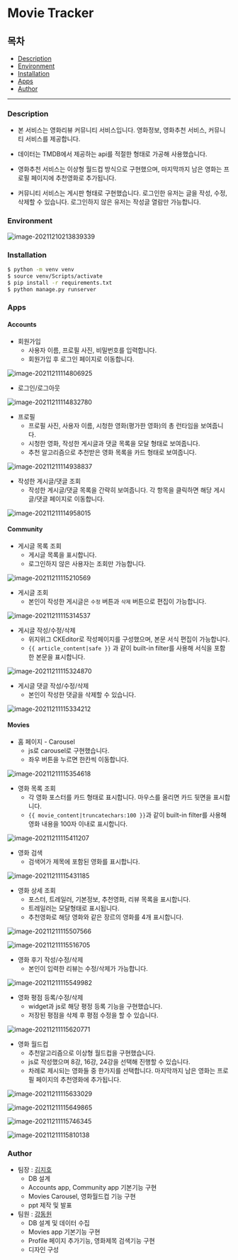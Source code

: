 # Movie Tracker

## 목차

- [Description](#Description)
- [Environment](#Environment)
- [Installation](#Installation)
- [Apps](#Apps)
- [Author](#Author)

---



### Description

- 본 서비스는 영화리뷰 커뮤니티 서비스입니다. 영화정보, 영화추천 서비스, 커뮤니티 서비스를 제공합니다.
- 데이터는 TMDB에서 제공하는 api를 적절한 형태로 가공해 사용했습니다.
- 영화추천 서비스는 이상형 월드컵 방식으로 구현했으며, 마지막까지 남은 영화는 프로필 페이지에 추천영화로 추가됩니다.

- 커뮤니티 서비스는 게시판 형태로 구현했습니다. 로그인한 유저는 글을 작성, 수정, 삭제할 수 있습니다. 로그인하지 않은 유저는 작성글 열람만 가능합니다.



### Environment

![image-20211210213839339](README.assets/image-20211210213839339.png)

### Installation

```bash
$ python -m venv venv
$ source venv/Scripts/activate
$ pip install -r requirements.txt
$ python manage.py runserver
```



### Apps

#### Accounts

- 회원가입
  - 사용자 이름, 프로필 사진, 비밀번호를 입력합니다.
  - 회원가입 후 로그인 페이지로 이동합니다.

![image-20211211114806925](README.assets/image-20211211114806925.png)

- 로그인/로그아웃

![image-20211211114832780](README.assets/image-20211211114832780.png)

- 프로필
  - 프로필 사진, 사용자 이름, 시청한 영화(평가한 영화)의 총 런타임을 보여줍니다.
  - 시청한 영화, 작성한 게시글과 댓글 목록을 모달 형태로 보여줍니다.
  - 추천 알고리즘으로 추천받은 영화 목록을 카드 형태로 보여줍니다.

![image-20211211114938837](README.assets/image-20211211114938837.png)
- 작성한 게시글/댓글 조회
  - 작성한 게시글/댓글 목록을 간략히 보여줍니다. 각 항목을 클릭하면 해당 게시글/댓글 페이지로 이동합니다.

![image-20211211114958015](README.assets/image-20211211114958015.png)



#### Community

- 게시글 목록 조회
  - 게시글 목록을 표시합니다. 
  - 로그인하지 않은 사용자는 조회만 가능합니다.

![image-20211211115210569](README.assets/image-20211211115210569.png)

- 게시글 조회
  - 본인이 작성한 게시글은 `수정` 버튼과 `삭제` 버튼으로 편집이 가능합니다.

![image-20211211115314537](README.assets/image-20211211115314537.png)

- 게시글 작성/수정/삭제
  - 위지위그 CKEditor로 작성페이지를 구성했으며, 본문 서식 편집이 가능합니다.
  - `{{ article_content|safe }}` 과 같이 built-in filter를 사용해 서식을 포함한 본문을 표시합니다. 

![image-20211211115324870](README.assets/image-20211211115324870.png)

- 게시글 댓글 작성/수정/삭제
  - 본인이 작성한 댓글을 삭제할 수 있습니다.

![image-20211211115334212](README.assets/image-20211211115334212.png)



#### Movies

- 홈 페이지 - Carousel
  - js로 carousel로 구현했습니다.
  - 좌우 버튼을 누르면 한칸씩 이동합니다.

![image-20211211115354618](README.assets/image-20211211115354618.png)

- 영화 목록 조회
  - 각 영화 포스터를 카드 형태로 표시합니다. 마우스를 올리면 카드 뒷면을 표시합니다.
  - `{{ movie_content|truncatechars:100 }}`과 같이 built-in filter를 사용해 영화 내용을 100자 이내로 표시합니다.

![image-20211211115411207](README.assets/image-20211211115411207.png)

- 영화 검색
  - 검색어가 제목에 포함된 영화를 표시합니다.

![image-20211211115431185](README.assets/image-20211211115431185.png)

- 영화 상세 조회
  - 포스터, 트레일러, 기본정보, 추천영화, 리뷰 목록을 표시합니다.
  - 트레일러는 모달형태로 표시됩니다.
  - 추천영화로 해당 영화와 같은 장르의 영화를 4개 표시합니다.

![image-20211211115507566](README.assets/image-20211211115507566.png)

![image-20211211115516705](README.assets/image-20211211115516705.png)
- 영화 후기 작성/수정/삭제
  - 본인이 입력한 리뷰는 수정/삭제가 가능합니다.

![image-20211211115549982](README.assets/image-20211211115549982.png)

- 영화 평점 등록/수정/삭제
  - widget과 js로 해당 평정 등록 기능을 구현했습니다.
  - 저장된 평점을 삭제 후 평점 수정을 할 수 있습니다.

![image-20211211115620771](README.assets/image-20211211115620771.png)

- 영화 월드컵
  - 추천알고리즘으로 이상형 월드컵을 구현했습니다.
  - js로 작성했으며 8강, 16강, 24강을 선택해 진행할 수 있습니다.
  - 차례로 제시되는 영화들 중 한가지를 선택합니다. 마지막까지 남은 영화는 프로필 페이지의 추천영화에 추가됩니다.

![image-20211211115633029](README.assets/image-20211211115633029.png)

![image-20211211115649865](README.assets/image-20211211115649865.png)

![image-20211211115746345](README.assets/image-20211211115746345.png)

![image-20211211115810138](README.assets/image-20211211115810138.png)



### Author

- 팀장 : [김지호](https://github.com/DMH-JH)
  - DB 설계
  - Accounts app, Community app 기본기능 구현
  - Movies Carousel, 영화월드컵 기능 구현
  - ppt 제작 및 발표
- 팀원 : [강동원](https://github.com/dw3624)
  - DB 설계 및 데이터 수집
  - Movies app 기본기능 구현
  - Profile 페이지 추가기능, 영화제목 검색기능 구현
  - 디자인 구성


